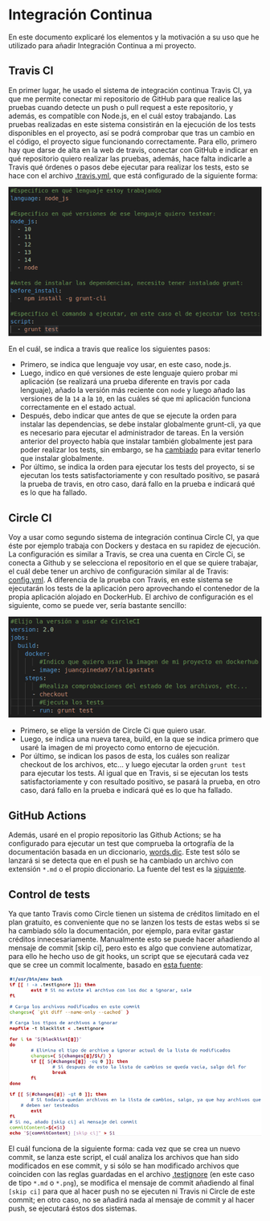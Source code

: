 # Integración Continua

En este documento explicaré los elementos y la motivación a su uso que he utilizado para añadir Integración Continua a mi proyecto.

## Travis CI
En primer lugar, he usado el sistema de integración continua Travis CI, ya que me permite conectar mi repositorio de GitHub para que realice las pruebas cuando detecte un push o pull request a este repositorio, y además, es compatible con Node.js, en el cuál estoy trabajando. Las pruebas realizadas en este sistema consistirán en la ejecución de los tests disponibles en el proyecto, así se podrá comprobar que tras un cambio en el código, el proyecto sigue funcionando correctamente. Para ello, primero hay que darse de alta en la web de travis, conectar con GitHub e indicar en qué repositorio quiero realizar las pruebas, además, hace falta indicarle a Travis qué órdenes o pasos debe ejecutar para realizar los tests, esto se hace con el archivo [.travis.yml](../.travis.yml), que está configurado de la siguiente forma:

![conf_travis](img/conf_travis.png)

En el cuál, se indica a travis que realice los siguientes pasos:
- Primero, se indica que lenguaje voy usar, en este caso, node.js.
- Luego, indico en qué versiones de este lenguaje quiero probar mi aplicación (se realizará una prueba diferente en travis por cada lenguaje), añado la versión más reciente con `node` y luego añado las versiones de la `14` a la `10`, en las cuáles sé que mi aplicación funciona correctamente en el estado actual.
- Después, debo indicar que antes de que se ejecute la orden para instalar las dependencias, se debe instalar globalmente grunt-cli, ya que es necesario para ejecutar el administrador de tareas. En la versión anterior del proyecto había que instalar también globalmente jest para poder realizar los tests, sin embargo, se ha [cambiado](https://github.com/juancpineda97/LaLigaStats/issues/55) para evitar tenerlo que instalar globalmente.
- Por último, se indica la orden para ejecutar los tests del proyecto, si se ejecutan los tests satisfactoriamente y con resultado positivo, se pasará la prueba de travis, en otro caso, dará fallo en la prueba e indicará qué es lo que ha fallado.


## Circle CI
Voy a usar como segundo sistema de integración continua Circle CI, ya que éste por ejemplo trabaja con Dockers y destaca en su rapidez de ejecución. La configuración es similar a Travis, se crea una cuenta en Circle Ci, se conecta a Github y se selecciona el repositorio en el que se quiere trabajar, el cuál debe tener un archivo de configuración similar al de Travis: [config.yml](../.circleci/config.yml). A diferencia de la prueba con Travis, en este sistema se ejecutarán los tests de la aplicación pero aprovechando el contenedor de la propia aplicación alojado en DockerHub. El archivo de configuración es el siguiente, como se puede ver, sería bastante sencillo:

![conf_circle](img/conf_circle.png)

- Primero, se elige la versión de Circle Ci que quiero usar.
- Luego, se indica una nueva tarea, build, en la que se indica primero que usaré la imagen de mi proyecto como entorno de ejecución.
- Por último, se indican los pasos de esta, los cuáles son realizar checkout de los archivos, etc... y luego ejecutar la orden `grunt test` para ejecutar los tests. Al igual que en Travis, si se ejecutan los tests satisfactoriamente y con resultado positivo, se pasará la prueba, en otro caso, dará fallo en la prueba e indicará qué es lo que ha fallado.


## GitHub Actions
Además, usaré en el propio repositorio las Github Actions; se ha configurado para ejecutar un test que comprueba la ortografía de la documentación basada en un diccionario, [words.dic](../words.dic). Este test sólo se lanzará si se detecta que en el push se ha cambiado un archivo con extensión `*.md` o el propio diccionario. La fuente del test es la [siguiente](https://github.com/JJ/IV/blob/master/.github/workflows/check-readme.yml).


## Control de tests
Ya que tanto Travis como Circle tienen un sistema de créditos limitado en el plan gratuito, es conveniente que no se lanzen los tests de estas webs si se ha cambiado sólo la documentación, por ejemplo, para evitar gastar créditos innecesariamente. Manualmente esto se puede hacer añadiendo al mensaje de commit [skip ci], pero esto es algo que conviene automatizar, para ello he hecho uso de git hooks, un script que se ejecutará cada vez que se cree un commit localmente, basado en [esta fuente](https://gist.github.com/felicianotech/12a4b38c594fcf3d3999de2c01f7d05e#gistcomment-3078719):

![script_skip_ci](img/script_skip_ci.png)

El cuál funciona de la siguiente forma: cada vez que se crea un nuevo commit, se lanza este script, el cuál analiza los archivos que han sido modificados en ese commit, y si sólo se han modificado archivos que coinciden con las reglas guardadas en el archivo [.testignore](../.testignore) (en este caso de tipo `*.md` o `*.png`), se modifica el mensaje de commit añadiendo al final `[skip ci]`  para que al hacer push no se ejecuten ni Travis ni Circle de este commit; en otro caso, no se añadirá nada al mensaje de commit y al hacer push, se ejecutará éstos dos sistemas.